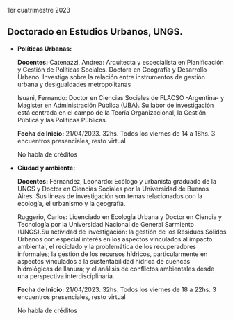 1er cuatrimestre 2023

## Doctorado en Estudios Urbanos, UNGS.
- **Políticas Urbanas:**

	**Docentes:** Catenazzi, Andrea: Arquitecta y especialista en Planificación y Gestión de Políticas Sociales. Doctora en Geografía y Desarrollo Urbano. Investiga sobre la relación entre instrumentos de gestión urbana y desigualdades metropolitanas 
	
	Isuani, Fernando: Doctor en Ciencias Sociales de FLACSO -Argentina- y Magister en Administración Pública (UBA). Su labor de investigación está centrada en el campo de la Teoría Organizacional, la Gestión Pública y las Políticas Públicas.
	
	**Fecha de Inicio:** 21/04/2023. 32hs. Todos los viernes de 14 a 18hs. 3 encuentros presenciales, resto virtual
	
	No habla de créditos


- **Ciudad y ambiente:**

	**Docentes:** Fernandez, Leonardo: Ecólogo y urbanista graduado de la UNGS y Doctor en Ciencias Sociales por la Universidad de Buenos Aires. Sus líneas de investigación son temas relacionados con la ecología, el urbanismo y la geografía.
	
	Ruggerio, Carlos: Licenciado en Ecología Urbana y Doctor en Ciencia y Tecnología por la Universidad Nacional de General Sarmiento (UNGS).Su actividad de investigación: la gestión de los Residuos Sólidos Urbanos con especial interés en los aspectos vinculados al impacto ambiental, el reciclado y la problemática de los recuperadores informales; la gestión de los recursos hídricos, particularmente en aspectos vinculados a la sustentabilidad hídrica de cuencas hidrológicas de llanura; y el análisis de conflictos ambientales desde una perspectiva interdisciplinaria.
	
	**Fecha de Inicio:** 21/04/2023. 32hs. Todos los viernes de 18 a 22hs. 3 encuentros presenciales, resto virtual
	
	No habla de créditos

